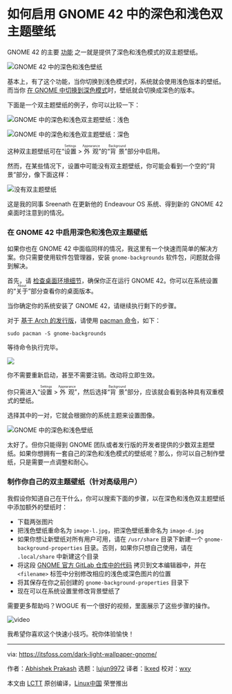 [#]: subject: "How to Activate the Dark and Light Wallpaper Variants in GNOME 42"
[#]: via: "https://itsfoss.com/dark-light-wallpaper-gnome/"
[#]: author: "Abhishek Prakash https://itsfoss.com/author/abhishek/"
[#]: collector: "lujun9972"
[#]: translator: "lkxed"
[#]: reviewer: "wxy"
[#]: publisher: "wxy"
[#]: url: "https://linux.cn/article-14472-1.html"

如何启用 GNOME 42 中的深色和浅色双主题壁纸
======

GNOME 42 的主要 [功能][1] 之一就是提供了深色和浅色模式的双主题壁纸。

![GNOME 42 中的深色和浅色壁纸][2]

基本上，有了这个功能，当你切换到浅色模式时，系统就会使用浅色版本的壁纸。而当你 [在 GNOME 中切换到深色模式][3]时，壁纸就会切换成深色的版本。

下面是一个双主题壁纸的例子，你可以比较一下：

![GNOME 中的深色和浅色双主题壁纸：浅色][4]

![GNOME 中的深色和浅色双主题壁纸：深色][4a]

这种双主题壁纸可在“<ruby>设置<rt>Settings</rt></ruby> > <ruby>外观<rt>Appearance</rt></ruby>”的“<ruby>背景<rt>Background</rt></ruby>”部分中启用。

然而，在某些情况下，设置中可能没有双主题壁纸，你可能会看到一个空的“背景”部分，像下面这样：

![没有双主题壁纸][5]

这是我的同事 Sreenath 在更新他的 Endeavour OS 系统、得到新的 GNOME 42 桌面时注意到的情况。

### 在 GNOME 42 中启用深色和浅色双主题壁纸

如果你也在 GNOME 42 中面临同样的情况，我这里有一个快速而简单的解决方案。你只需要使用软件包管理器，安装 `gnome-backgrounds` 软件包，问题就会得到解决。

首先，请 [检查桌面环境细节][6]，确保你正在运行 GNOME 42。你可以在系统设置的“<ruby>关于<rt>About</rt></ruby>”部分查看你的桌面版本。

当你确定你的系统安装了 GNOME 42，请继续执行剩下的步骤。

对于 [基于 Arch 的发行版][7]，请使用 [pacman 命令][8]，如下：

```
sudo pacman -S gnome-backgrounds
```

等待命令执行完毕。

![][9]

你不需要重新启动，甚至不需要注销。改动将立即生效。

你只需进入“<ruby>设置<rt>Settings</rt></ruby> > <ruby>外观<rt>Appearance</rt></ruby>”，然后选择“<ruby>背景<rt>Background</rt></ruby>”部分，应该就会看到各种具有双重模式的壁纸。

选择其中的一对，它就会根据你的系统主题来设置图像。

![GNOME 中的深色和浅色壁纸][10]

太好了。但你只能得到 GNOME 团队或者发行版的开发者提供的少数双主题壁纸。如果你想拥有一套自己的深色和浅色模式的壁纸呢？那么，你可以自己制作壁纸，只是需要一点调整和耐心。

### 制作你自己的双主题壁纸（针对高级用户）

我假设你知道自己在干什么，你可以搜索下面的步骤，以在深色和浅色双主题壁纸中添加额外的壁纸时：

  * 下载两张图片
  * 把浅色壁纸重命名为 `image-l.jpg`，把深色壁纸重命名为 `image-d.jpg`
  * 如果你想让新壁纸对所有用户可用，请在 `/usr/share` 目录下新建一个 `gnome-background-properties` 目录。否则，如果你只想自己使用，请在 `.local/share` 中新建这个目录
  * 将这段 [GNOME 官方 GitLab 仓库中的代码][11] 拷贝到文本编辑器中，并在 `<filename>` 标签中分别修改相应的浅色或深色图片的位置
  * 将其保存在你之前创建的 `gnome-background-properties` 目录下
  * 现在可以在系统设置里修改背景壁纸了

需要更多帮助吗？WOGUE 有一个很好的视频，里面展示了这些步骤的操作。

![video](https://youtu.be/y1vSt1_ZKps)

我希望你喜欢这个快速小技巧。祝你体验愉快！

--------------------------------------------------------------------------------

via: https://itsfoss.com/dark-light-wallpaper-gnome/

作者：[Abhishek Prakash][a]
选题：[lujun9972][b]
译者：[lkxed](https://github.com/lkxed)
校对：[wxy](https://github.com/wxy)

本文由 [LCTT](https://github.com/LCTT/TranslateProject) 原创编译，[Linux中国](https://linux.cn/) 荣誉推出

[a]: https://itsfoss.com/author/abhishek/
[b]: https://github.com/lujun9972
[1]: https://news.itsfoss.com/gnome-42-features/
[2]: https://itsfoss.com/wp-content/uploads/2022/04/fedora-36-gnome-42-dark-800x450.jpg
[3]: https://itsfoss.com/fedora-dark-mode/
[4]: https://itsfoss.com/wp-content/uploads/2022/04/GNOME_Light_Desktop.jpg
[4a]: https://itsfoss.com/wp-content/uploads/2022/04/GNOME_Dark_Desktop.jpg
[5]: https://itsfoss.com/wp-content/uploads/2022/04/no-dark-light-wallpaper-in-gnome-800x326.png
[6]: https://itsfoss.com/find-desktop-environment/
[7]: https://itsfoss.com/arch-based-linux-distros/
[8]: https://itsfoss.com/pacman-command/
[9]: https://itsfoss.com/wp-content/uploads/2022/04/add-dark-light-wallpapers-gnome-800x366.png
[10]: https://itsfoss.com/wp-content/uploads/2022/04/dark-light-wallpapers-gnome-800x370.jpg
[11]: https://gitlab.gnome.org/GNOME/gnome-backgrounds/-/blob/main/backgrounds/adwaita.xml.in
